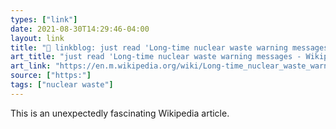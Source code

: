 ```yaml
---
types: ["link"]
date: 2021-08-30T14:29:46-04:00
layout: link
title: "🔗 linkblog: just read 'Long-time nuclear waste warning messages - Wikipedia'"
art_title: "just read 'Long-time nuclear waste warning messages - Wikipedia"
art_link: "https://en.m.wikipedia.org/wiki/Long-time_nuclear_waste_warning_messages"
source: ["https:"]
tags: ["nuclear waste"]
---
```

This is an unexpectedly fascinating Wikipedia article.
